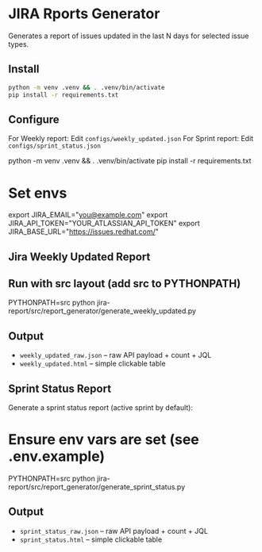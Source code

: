 # JIRA Rports Generator

Generates a report of issues updated in the last N days for selected issue types.

## Install

```bash
python -m venv .venv && . .venv/bin/activate
pip install -r requirements.txt
```

## Configure

For Weekly report: Edit `configs/weekly_updated.json` 
For Sprint report: Edit `configs/sprint_status.json` 


python -m venv .venv && . .venv/bin/activate
pip install -r requirements.txt

# Set envs 
export JIRA_EMAIL="you@example.com"
export JIRA_API_TOKEN="YOUR_ATLASSIAN_API_TOKEN"
export JIRA_BASE_URL="https://issues.redhat.com/"

## Jira Weekly Updated Report

## Run with src layout (add src to PYTHONPATH)
PYTHONPATH=src python  jira-report/src/report_generator/generate_weekly_updated.py 

## Output

- `weekly_updated_raw.json` – raw API payload + count + JQL
- `weekly_updated.html` – simple clickable table

## Sprint Status Report

Generate a sprint status report (active sprint by default):

# Ensure env vars are set (see .env.example)
PYTHONPATH=src python  jira-report/src/report_generator/generate_sprint_status.py

## Output

- `sprint_status_raw.json` – raw API payload + count + JQL
- `sprint_status.html` – simple clickable table



